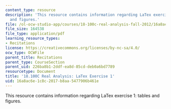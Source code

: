 ```yaml
---
content_type: resource
description: 'This resource contains information regarding LaTex exercise 1: tables
  and figures.'
file: /ol-ocw-studio-app/courses/18-100c-real-analysis-fall-2012/16a8ac6e1c8c2017b8aa5477906b461e_MIT18_100CF12_LaTeXExrcs1.pdf
file_size: 164538
file_type: application/pdf
learning_resource_types:
- Recitations
license: https://creativecommons.org/licenses/by-nc-sa/4.0/
ocw_type: OCWFile
parent_title: Recitations
parent_type: CourseSection
parent_uid: 226ba8b1-2ddf-ea8d-85cd-deb0a6bd7789
resourcetype: Document
title: '18.100C Real Analysis: LaTex Exercise 1'
uid: 16a8ac6e-1c8c-2017-b8aa-5477906b461e
---
```

This resource contains information regarding LaTex exercise 1: tables and figures.